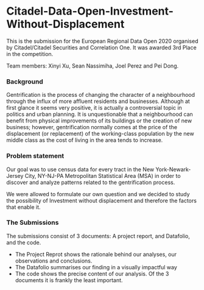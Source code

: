 # Citadel-Data-Open-Investment-Without-Displacement
This is the submission for the European Regional Data Open 2020 organised by Citadel/Citadel Securities and Correlation One. It was awarded 3rd Place in the competition.

Team members: Xinyi Xu, Sean Nassimiha, Joel Perez and Pei Dong.

### Background

Gentrification is the process of changing the character of a neighbourhood through the influx of more affluent residents and businesses. Although at first glance it seems very positive, it is actually a controversial topic in politics and urban planning. It is unquestionable that a neighbourhood can benefit from physical improvements of its buildings or the creation of new business; however, gentrification normally comes at the price of the displacement (or replacement) of the working-class population by the new middle class as the cost of living in the area tends to increase.

### Problem statement

Our goal was to use census data for every tract in the New York-Newark-Jersey City, NY-NJ-PA Metropolitan Statistical Area (MSA) in order to discover and analyze patterns related to the gentrification process.

We were allowed to formulate our own question and we decided to study the possibility of Investment without displacement and therefore the factors that enable it.

### The Submissions

The submissions consist of 3 documents: A project report, and Datafolio, and the code. 

- The Project Reprot shows the rationale behind our analyses, our observations and conclusions.
- The Datafolio summarises our finding in a visually impactful way
- The code shows the precise content of our analysis. Of the 3 documents it is frankly the least important.
